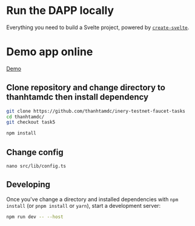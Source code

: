 # Run the DAPP locally

Everything you need to build a Svelte project, powered by [`create-svelte`](https://github.com/sveltejs/kit/tree/master/packages/create-svelte).

# Demo app online

[Demo](https://inery-testnet-faucet-tasks-7wwbchk6r-thanhtamdc.vercel.app/)

## Clone repository and change directory to thanhtamdc then install dependency

```bash
git clone https://github.com/thanhtamdc/inery-testnet-faucet-tasks
cd thanhtamdc/
git checkout task5
```

```bash
npm install
```

## Change config
```
nano src/lib/config.ts
```

## Developing

Once you've change a directory and installed dependencies with `npm install` (or `pnpm install` or `yarn`), start a development server:

```bash
npm run dev -- --host
```


